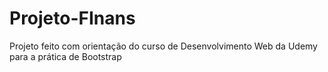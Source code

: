 # Projeto-FInans
Projeto feito com orientação do curso de Desenvolvimento Web da Udemy para a prática de Bootstrap

